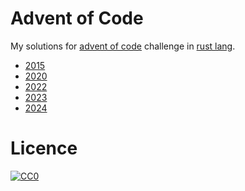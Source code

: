 # Advent of Code

My solutions for [advent of code](http://adventofcode.com/) challenge in [rust lang](https://www.rust-lang.org/).

- [2015](./2015/)
- [2020](./2020/)
- [2022](./2022/)
- [2023](./2023/)
- [2024](./2024/)

# Licence
[![CC0](http://i.creativecommons.org/p/zero/1.0/88x31.png)](LICENCE)

